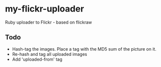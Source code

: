 # my-flickr-uploader
Ruby uploader to Flickr - based on flickraw


## Todo

* Hash-tag the images. Place a tag with the MD5 sum of the picture on it.
* Re-hash and tag all uploaded images
* Add 'uploaded-from' tag